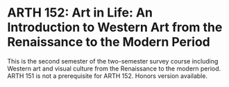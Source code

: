 # ARTH 152: Art in Life: An Introduction to Western Art from the Renaissance to the Modern Period

This is the second semester of the two-semester survey course including Western art and visual culture from the Renaissance to the modern period. ARTH 151 is not a prerequisite for ARTH 152. Honors version available.